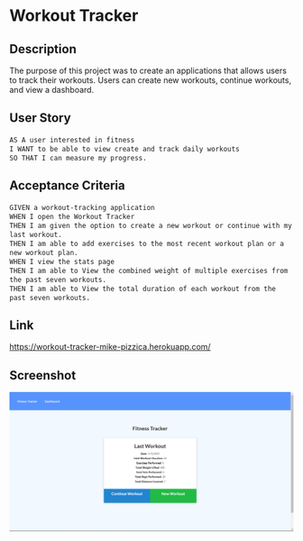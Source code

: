 # Workout Tracker
## Description
The purpose of this project was to create an applications that allows users to track their workouts. Users can create new workouts, continue workouts, and view a dashboard.

## User Story
```
AS A user interested in fitness
I WANT to be able to view create and track daily workouts
SO THAT I can measure my progress.
```

## Acceptance Criteria
```
GIVEN a workout-tracking application
WHEN I open the Workout Tracker
THEN I am given the option to create a new workout or continue with my last workout.
THEN I am able to add exercises to the most recent workout plan or a new workout plan.
WHEN I view the stats page
THEN I am able to View the combined weight of multiple exercises from the past seven workouts.
THEN I am able to View the total duration of each workout from the past seven workouts.
```

## Link
https://workout-tracker-mike-pizzica.herokuapp.com/

## Screenshot
![Screenshot of workout tracker](./assets/screenshot-workout-tracker.png)